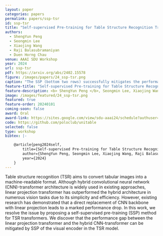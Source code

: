 ```yaml
---
layout: paper
categories: papers
permalink: papers/ssp-tsr
id: ssp-tsr
title: "Self-supervised Pre-training for Table Structure Recognition Transformer"
authors:
  - ShengYun Peng
  - Seongmin Lee
  - Xiaojing Wang
  - Raji Balasubramaniyan
  - Duen Horng Chau
venue: AAAI SDU Workshop
year: 2024
url: ssp-tsr
pdf: https://arxiv.org/abs/2402.15578
figure: /images/papers/24_ssp-tsr.png
caption: "The SSP (bottom two rows) successfully mitigates the performance gap between the linear projection transformer and the hybrid CNN-transformer. Training the linear projection transformer from scratch leads to a significant performance drop in TEDS score compared to the hybrid CNN-transformer architecture, especially for complex tables. We present the results of two finetuning methods: 1) LinearProj (frozen) - freezing the weights in the visual encoder and only training the textual decoder for a few epochs, and 2) LinearProj - directly finetuning all the weights. Both methods achieve similar performance, which outperforms TableFormer and is on par with VAST."
feature-title: "Self-supervised Pre-training for Table Structure Recognition Transformer"
feature-description: <b> ShengYun Peng </b>, Seongmin Lee, Xiaojing Wang, Raji Balasubramaniyan, Duen Horng Chau
image: /images/featured/24_ssp-tsr.png
featured: true
feature-order: 20240101
coming-soon: false
award: Oral
award-link: https://sites.google.com/view/sdu-aaai24/schedule?authuser=0
code: https://github.com/poloclub/unitable
selected: false
type: workshop
bibtex: |-

    @article{peng2024self,
        title={Self-supervised Pre-training for Table Structure Recognition Transformer},
        author={ShengYun Peng, Seongmin Lee, Xiaojing Wang, Raji Balasubramaniyan, Duen Horng Chau},
        year={2024}
    }
---
```


Table structure recognition (TSR) aims to convert tabular images into a machine-readable format. Although hybrid convolutional neural network (CNN)-transformer architecture is widely used in existing approaches, linear projection transformer has outperformed the hybrid architecture in numerous vision tasks due to its simplicity and efficiency. However, existing research has demonstrated that a direct replacement of CNN backbone with linear projection leads to a marked performance drop. In this work, we resolve the issue by proposing a self-supervised pre-training (SSP) method for TSR transformers. We discover that the performance gap between the linear projection transformer and the hybrid CNN-transformer can be mitigated by SSP of the visual encoder in the TSR model.